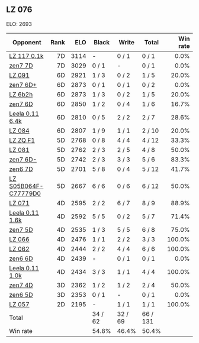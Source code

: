 ## LZ 076 ##

ELO: 2693

Opponent | Rank | ELO | Black | Write | Total | Win rate
---------|-----:|----:|-------|-------|-------|-------:
[LZ 117 0.1k](LZ%20117%200.1k.md) | 7D | 3114 | - | 0 / 1 | 0 / 1 | 0.0%
[zen7 7D](zen7%207D.md) | 7D | 3029 | 0 / 1 | - | 0 / 1 | 0.0%
[LZ 091](LZ%20091.md) | 6D | 2921 | 1 / 3 | 0 / 2 | 1 / 5 | 20.0%
[zen7 6D+](zen7%206D+.md) | 6D | 2873 | 0 / 1 | 0 / 1 | 0 / 2 | 0.0%
[LZ 6b2h](LZ%206b2h.md) | 6D | 2873 | 1 / 3 | 0 / 2 | 1 / 5 | 20.0%
[zen7 6D](zen7%206D.md) | 6D | 2850 | 1 / 2 | 0 / 4 | 1 / 6 | 16.7%
[Leela 0.11 6.4k](Leela%200.11%206.4k.md) | 6D | 2810 | 0 / 5 | 2 / 2 | 2 / 7 | 28.6%
[LZ 084](LZ%20084.md) | 6D | 2807 | 1 / 9 | 1 / 1 | 2 / 10 | 20.0%
[LZ ZQ F1](LZ%20ZQ%20F1.md) | 5D | 2768 | 0 / 8 | 4 / 4 | 4 / 12 | 33.3%
[LZ 081](LZ%20081.md) | 5D | 2762 | 2 / 3 | 2 / 5 | 4 / 8 | 50.0%
[zen7 6D-](zen7%206D-.md) | 5D | 2742 | 2 / 3 | 3 / 3 | 5 / 6 | 83.3%
[zen6 7D](zen6%207D.md) | 5D | 2701 | 5 / 8 | 0 / 4 | 5 / 12 | 41.7%
[LZ S05B064F-C77779D0](LZ%20S05B064F-C77779D0.md) | 5D | 2667 | 6 / 6 | 0 / 6 | 6 / 12 | 50.0%
[LZ 071](LZ%20071.md) | 4D | 2595 | 2 / 2 | 6 / 7 | 8 / 9 | 88.9%
[Leela 0.11 1.6k](Leela%200.11%201.6k.md) | 4D | 2592 | 5 / 5 | 0 / 2 | 5 / 7 | 71.4%
[zen7 5D](zen7%205D.md) | 4D | 2535 | 1 / 3 | 5 / 5 | 6 / 8 | 75.0%
[LZ 066](LZ%20066.md) | 4D | 2476 | 1 / 1 | 2 / 2 | 3 / 3 | 100.0%
[LZ 062](LZ%20062.md) | 4D | 2444 | 2 / 2 | 4 / 4 | 6 / 6 | 100.0%
[zen6 6D](zen6%206D.md) | 4D | 2439 | - | 0 / 1 | 0 / 1 | 0.0%
[Leela 0.11 1.0k](Leela%200.11%201.0k.md) | 4D | 2434 | 3 / 3 | 1 / 1 | 4 / 4 | 100.0%
[zen7 4D](zen7%204D.md) | 3D | 2362 | 1 / 2 | 1 / 2 | 2 / 4 | 50.0%
[zen6 5D](zen6%205D.md) | 3D | 2353 | 0 / 1 | - | 0 / 1 | 0.0%
[LZ 057](LZ%20057.md) | 2D | 2195 | - | 1 / 1 | 1 / 1 | 100.0%
Total | | | 34 / 62 | 32 / 69 | 66 / 131 | 
Win rate| | | 54.8% | 46.4% | 50.4% | 
